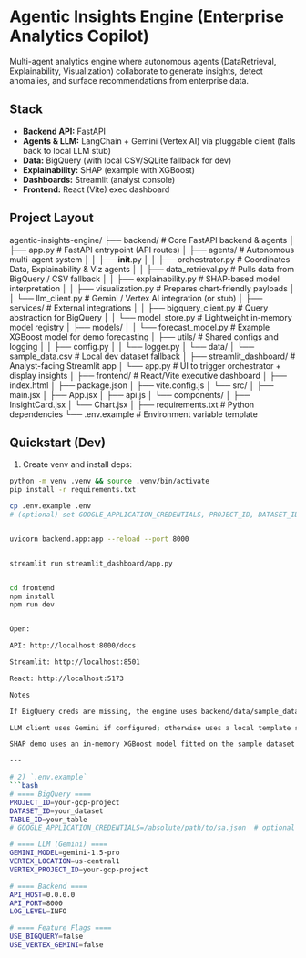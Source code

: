 # Agentic Insights Engine (Enterprise Analytics Copilot)

Multi-agent analytics engine where autonomous agents (DataRetrieval, Explainability, Visualization) collaborate to generate insights, detect anomalies, and surface recommendations from enterprise data.

## Stack
- **Backend API:** FastAPI
- **Agents & LLM:** LangChain + Gemini (Vertex AI) via pluggable client (falls back to local LLM stub)
- **Data:** BigQuery (with local CSV/SQLite fallback for dev)
- **Explainability:** SHAP (example with XGBoost)
- **Dashboards:** Streamlit (analyst console)
- **Frontend:** React (Vite) exec dashboard

## Project Layout
agentic-insights-engine/
├── backend/                              # Core FastAPI backend & agents
│   ├── app.py                            # FastAPI entrypoint (API routes)
│   ├── agents/                           # Autonomous multi-agent system
│   │   ├── __init__.py
│   │   ├── orchestrator.py               # Coordinates Data, Explainability & Viz agents
│   │   ├── data_retrieval.py             # Pulls data from BigQuery / CSV fallback
│   │   ├── explainability.py             # SHAP-based model interpretation
│   │   ├── visualization.py              # Prepares chart-friendly payloads
│   │   └── llm_client.py                 # Gemini / Vertex AI integration (or stub)
│   ├── services/                         # External integrations
│   │   ├── bigquery_client.py            # Query abstraction for BigQuery
│   │   └── model_store.py                # Lightweight in-memory model registry
│   ├── models/
│   │   └── forecast_model.py             # Example XGBoost model for demo forecasting
│   ├── utils/                            # Shared configs and logging
│   │   ├── config.py
│   │   └── logger.py
│   └── data/
│       └── sample_data.csv               # Local dev dataset fallback
│
├── streamlit_dashboard/                  # Analyst-facing Streamlit app
│   └── app.py                            # UI to trigger orchestrator + display insights
│
├── frontend/                             # React/Vite executive dashboard
│   ├── index.html
│   ├── package.json
│   ├── vite.config.js
│   └── src/
│       ├── main.jsx
│       ├── App.jsx
│       ├── api.js
│       └── components/
│           ├── InsightCard.jsx
│           └── Chart.jsx
│
├── requirements.txt                      # Python dependencies
└── .env.example                          # Environment variable template



## Quickstart (Dev)
1) Create venv and install deps:
```bash
python -m venv .venv && source .venv/bin/activate
pip install -r requirements.txt

cp .env.example .env
# (optional) set GOOGLE_APPLICATION_CREDENTIALS, PROJECT_ID, DATASET_ID, TABLE_ID, GEMINI_MODEL etc.


uvicorn backend.app:app --reload --port 8000


streamlit run streamlit_dashboard/app.py


cd frontend
npm install
npm run dev


Open:

API: http://localhost:8000/docs

Streamlit: http://localhost:8501

React: http://localhost:5173

Notes

If BigQuery creds are missing, the engine uses backend/data/sample_data.csv.

LLM client uses Gemini if configured; otherwise uses a local template stub.

SHAP demo uses an in-memory XGBoost model fitted on the sample dataset to illustrate explainability.

---

# 2) `.env.example`
```bash
# ==== BigQuery ====
PROJECT_ID=your-gcp-project
DATASET_ID=your_dataset
TABLE_ID=your_table
# GOOGLE_APPLICATION_CREDENTIALS=/absolute/path/to/sa.json  # optional if using default creds

# ==== LLM (Gemini) ====
GEMINI_MODEL=gemini-1.5-pro
VERTEX_LOCATION=us-central1
VERTEX_PROJECT_ID=your-gcp-project

# ==== Backend ====
API_HOST=0.0.0.0
API_PORT=8000
LOG_LEVEL=INFO

# ==== Feature Flags ====
USE_BIGQUERY=false
USE_VERTEX_GEMINI=false